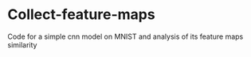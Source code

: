 # Collect-feature-maps
Code for a simple cnn model on MNIST and analysis of its feature maps similarity 
